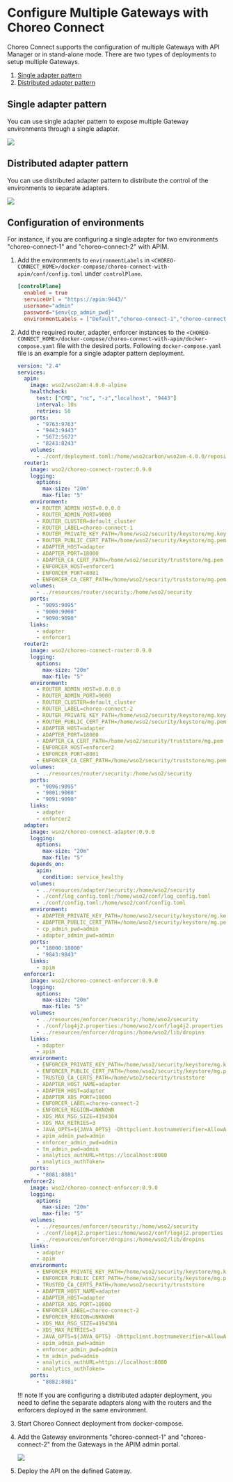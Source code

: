 # Configure Multiple Gateways with Choreo Connect

Choreo Connect supports the configuration of multiple Gateways with API Manager or in stand-alone mode. There are two types of deployments to setup multiple Gateways.

1. [Single adapter pattern](#single-adapter-pattern)
2. [Distributed adapter pattern](#distributed-adapter-pattern)

## Single adapter pattern

You can use single adapter pattern to expose multiple Gateway environments through a single adapter.

![]({{base_path}}/assets/img/deploy/mgw/single-adapter-pattern.png)

## Distributed adapter pattern

You can use distributed adapter pattern to distribute the control of the environments to separate adapters.

![]({{base_path}}/assets/img/deploy/mgw/distributed-adapter-pattern.png)

## Configuration of environments

For instance, if you are configuring a single adapter for two environments "choreo-connect-1" and "choreo-connect-2" with APIM.

1. Add the environments to `environmentLabels` in `<CHOREO-CONNECT_HOME>/docker-compose/choreo-connect-with-apim/conf/config.toml` under `controlPlane`.

    ```toml
    [controlPlane]
      enabled = true
      serviceUrl = "https://apim:9443/"
      username="admin"
      password="$env{cp_admin_pwd}"
      environmentLabels = ["Default","choreo-connect-1","choreo-connect-2"]
    ```

2. Add the required router, adapter, enforcer instances to the `<CHOREO-CONNECT_HOME>/docker-compose/choreo-connect-with-apim/docker-compose.yaml` file with the desired ports. Following `docker-compose.yaml` file is an example for a single adapter pattern deployment. 

    ```yaml
    version: "2.4"
    services:
      apim:
        image: wso2/wso2am:4.0.0-alpine
        healthcheck:
          test: ["CMD", "nc", "-z","localhost", "9443"]
          interval: 10s
          retries: 50
        ports:
          - "9763:9763"
          - "9443:9443"
          - "5672:5672"
          - "8243:8243"
        volumes:
          - ./conf/deployment.toml:/home/wso2carbon/wso2am-4.0.0/repository/conf/deployment.toml
      router1:
        image: wso2/choreo-connect-router:0.9.0
        logging:
          options:
            max-size: "20m"
            max-file: "5"
        environment:
          - ROUTER_ADMIN_HOST=0.0.0.0
          - ROUTER_ADMIN_PORT=9000
          - ROUTER_CLUSTER=default_cluster
          - ROUTER_LABEL=choreo-connect-1
          - ROUTER_PRIVATE_KEY_PATH=/home/wso2/security/keystore/mg.key
          - ROUTER_PUBLIC_CERT_PATH=/home/wso2/security/keystore/mg.pem
          - ADAPTER_HOST=adapter
          - ADAPTER_PORT=18000
          - ADAPTER_CA_CERT_PATH=/home/wso2/security/truststore/mg.pem
          - ENFORCER_HOST=enforcer1
          - ENFORCER_PORT=8081
          - ENFORCER_CA_CERT_PATH=/home/wso2/security/truststore/mg.pem
        volumes:
          - ../resources/router/security:/home/wso2/security
        ports:
          - "9095:9095"
          - "9000:9000"
          - "9090:9090"
        links:
          - adapter
          - enforcer1
      router2:
        image: wso2/choreo-connect-router:0.9.0
        logging:
          options:
            max-size: "20m"
            max-file: "5"
        environment:
          - ROUTER_ADMIN_HOST=0.0.0.0
          - ROUTER_ADMIN_PORT=9000
          - ROUTER_CLUSTER=default_cluster
          - ROUTER_LABEL=choreo-connect-2
          - ROUTER_PRIVATE_KEY_PATH=/home/wso2/security/keystore/mg.key
          - ROUTER_PUBLIC_CERT_PATH=/home/wso2/security/keystore/mg.pem
          - ADAPTER_HOST=adapter
          - ADAPTER_PORT=18000
          - ADAPTER_CA_CERT_PATH=/home/wso2/security/truststore/mg.pem
          - ENFORCER_HOST=enforcer2
          - ENFORCER_PORT=8081
          - ENFORCER_CA_CERT_PATH=/home/wso2/security/truststore/mg.pem
        volumes:
          - ../resources/router/security:/home/wso2/security
        ports:
          - "9096:9095"
          - "9001:9000"
          - "9091:9090"
        links:
          - adapter
          - enforcer2
      adapter:
        image: wso2/choreo-connect-adapter:0.9.0
        logging:
          options:
            max-size: "20m"
            max-file: "5"
        depends_on:
          apim:
            condition: service_healthy
        volumes:
          - ../resources/adapter/security:/home/wso2/security
          - ./conf/log_config.toml:/home/wso2/conf/log_config.toml
          - ./conf/config.toml:/home/wso2/conf/config.toml
        environment:
          - ADAPTER_PRIVATE_KEY_PATH=/home/wso2/security/keystore/mg.key
          - ADAPTER_PUBLIC_CERT_PATH=/home/wso2/security/keystore/mg.pem
          - cp_admin_pwd=admin
          - adapter_admin_pwd=admin
        ports:
          - "18000:18000"
          - "9843:9843"
        links:
          - apim
      enforcer1:
        image: wso2/choreo-connect-enforcer:0.9.0
        logging:
          options:
            max-size: "20m"
            max-file: "5"
        volumes:
          - ../resources/enforcer/security:/home/wso2/security
          - ./conf/log4j2.properties:/home/wso2/conf/log4j2.properties
          - ../resources/enforcer/dropins:/home/wso2/lib/dropins
        links:
          - adapter
          - apim
        environment:
          - ENFORCER_PRIVATE_KEY_PATH=/home/wso2/security/keystore/mg.key
          - ENFORCER_PUBLIC_CERT_PATH=/home/wso2/security/keystore/mg.pem
          - TRUSTED_CA_CERTS_PATH=/home/wso2/security/truststore
          - ADAPTER_HOST_NAME=adapter
          - ADAPTER_HOST=adapter
          - ADAPTER_XDS_PORT=18000
          - ENFORCER_LABEL=choreo-connect-2
          - ENFORCER_REGION=UNKNOWN
          - XDS_MAX_MSG_SIZE=4194304
          - XDS_MAX_RETRIES=3
          - JAVA_OPTS=${JAVA_OPTS} -Dhttpclient.hostnameVerifier=AllowAll
          - apim_admin_pwd=admin
          - enforcer_admin_pwd=admin
          - tm_admin_pwd=admin
          - analytics_authURL=https://localhost:8080
          - analytics_authToken=
        ports:
          - "8081:8081"
      enforcer2:
        image: wso2/choreo-connect-enforcer:0.9.0
        logging:
          options:
            max-size: "20m"
            max-file: "5"
        volumes:
          - ../resources/enforcer/security:/home/wso2/security
          - ./conf/log4j2.properties:/home/wso2/conf/log4j2.properties
          - ../resources/enforcer/dropins:/home/wso2/lib/dropins
        links:
          - adapter
          - apim
        environment:
          - ENFORCER_PRIVATE_KEY_PATH=/home/wso2/security/keystore/mg.key
          - ENFORCER_PUBLIC_CERT_PATH=/home/wso2/security/keystore/mg.pem
          - TRUSTED_CA_CERTS_PATH=/home/wso2/security/truststore
          - ADAPTER_HOST_NAME=adapter
          - ADAPTER_HOST=adapter
          - ADAPTER_XDS_PORT=18000
          - ENFORCER_LABEL=choreo-connect-2
          - ENFORCER_REGION=UNKNOWN
          - XDS_MAX_MSG_SIZE=4194304
          - XDS_MAX_RETRIES=3
          - JAVA_OPTS=${JAVA_OPTS} -Dhttpclient.hostnameVerifier=AllowAll
          - apim_admin_pwd=admin
          - enforcer_admin_pwd=admin
          - tm_admin_pwd=admin
          - analytics_authURL=https://localhost:8080
          - analytics_authToken=
        ports:
          - "8082:8081"
    ```
    
    !!! note
        If you are configuring a distributed adapter deployment, you need to define the separate adapters along with the routers and the enforcers deployed in the same environment.

3. Start Choreo Connect deployment from docker-compose.

4. Add the Gateway environments "choreo-connect-1" and "choreo-connect-2" from the Gateways in the APIM admin portal.

    ![]({{base_path}}/assets/img/deploy/mgw/add-gateway-environment.png)

5. Deploy the API on the defined Gateway.